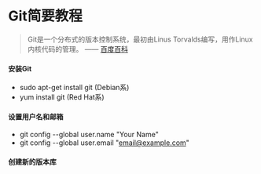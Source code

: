 # Git简要教程
> Git是一个分布式的版本控制系统，最初由Linus Torvalds编写，用作Linux内核代码的管理。    —— [百度百科](http://baike.baidu.com/link?url=oTyn9kHmPS2fiBhhZMYJztsVHGzxhxsORndyVKGm5soYJS68vrpsF7yRzM6gJEZf2Hcn3yrLE-MjIcCkNw1Cqq)  
  
#### 安装Git
* sudo apt-get install git (Debian系)
* yum install git (Red Hat系)
 
#### 设置用户名和邮箱
* git config --global user.name "Your Name"
* git config --global user.email "email@example.com"
 
#### 创建新的版本库
